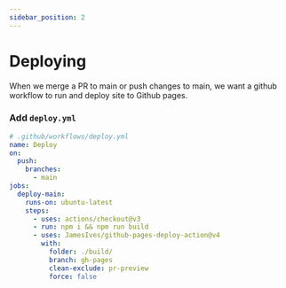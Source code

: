 ```yaml
---
sidebar_position: 2
---
```


# Deploying

When we merge a PR to main or push changes to main, we want a github workflow to run and deploy site to Github pages.

### Add `deploy.yml`

```yml title=".github/workflows/deploy.yml"
# .github/workflows/deploy.yml
name: Deploy
on:
  push:
    branches:
      - main
jobs:
  deploy-main:
    runs-on: ubuntu-latest
    steps:
      - uses: actions/checkout@v3
      - run: npm i && npm run build
      - uses: JamesIves/github-pages-deploy-action@v4
        with:
          folder: ./build/
          branch: gh-pages
          clean-exclude: pr-preview
          force: false
```
